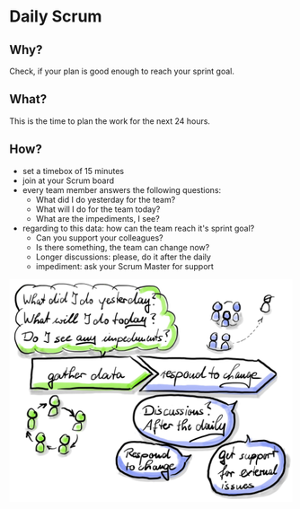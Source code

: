 # Daily Scrum

## Why?
Check, if your plan is good enough to reach your sprint goal.

## What?
This is the time to plan the work for the next 24 hours.

## How?
* set a timebox of 15 minutes
* join at your Scrum board
* every team member answers the following questions:
  * What did I do yesterday for the team?
  * What will I do for the team today?
  * What are the impediments, I see?
* regarding to this data: how can the team reach it's sprint goal?
  * Can you support your colleagues?
  * Is there something, the team can change now?
  * Longer discussions: please, do it after the daily
  * impediment: ask your Scrum Master for support

![Basic Daily Scrum](img/BasicDailyScrumProcedure.jpg)